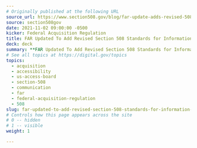 ```yaml
---
# Originally published at the following URL
source_url: https://www.section508.gov/blog/far-update-adds-revised-508-standards/
source: section508gov
date: 2021-11-02 09:00:00 -0500
kicker: Federal Acquisition Regulation
title: FAR Updated To Add Revised Section 508 Standards for Information and Communication Technology
deck: deck
summary: **FAR Updated To Add Revised Section 508 Standards for Information and Communication Technology**&mdash;On January 18, 2017, the U.S. Access Board issued a final rule (the Revised 508 Standards) that updated accessibility requirements covered by Section 508 for Information and Communication Technology (ICT). Read more about the final FAR rule update and changes effective as of September 10, 2021.
# See all topics at https://digital.gov/topics
topics:
  - acquisition
  - accessibility
  - us-access-board
  - section-508
  - communication
  - far
  - federal-acquisition-regulation
  - 508
slug: far-updated-to-add-revised-section-508-standards-for-information-and-communication-technology
# Controls how this page appears across the site
# 0 -- hidden
# 1 -- visible
weight: 1

---
```

